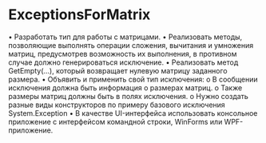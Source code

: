 # ExceptionsForMatrix

•	Разработать тип для работы с матрицами.
•	Реализовать методы, позволяющие выполнять операции сложения, вычитания и умножения матриц, предусмотрев возможность их выполнения, в противном случае должно генерироваться исключение.
•	Реализовать метод GetEmpty(…), который возвращает нулевую матрицу заданного размера.
•	Объявить и применить свой тип исключения:
o	В сообщении исключения должна быть информация о размерах матриц.
o	Также размеры матриц должны быть в полях исключения.
o	Нужно создать разные виды конструкторов по примеру базового исключения System.Exception
•	В качестве UI-интерфейса использовать консольное приложение с интерфейсом командной строки, WinForms или WPF-приложение.
